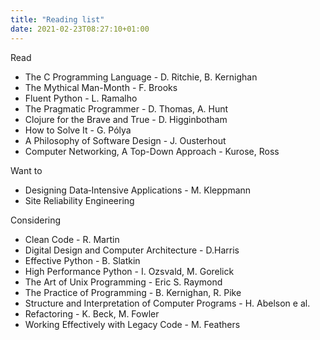 ```yaml
---
title: "Reading list"
date: 2021-02-23T08:27:10+01:00
---
```


Read
- The C Programming Language - D. Ritchie, B. Kernighan
- The Mythical Man-Month - F. Brooks
- Fluent Python - L. Ramalho
- The Pragmatic Programmer - D. Thomas, A. Hunt
- Clojure for the Brave and True - D. Higginbotham
- How to Solve It - G. Pólya
- A Philosophy of Software Design - J. Ousterhout
- Computer Networking, A Top-Down Approach - Kurose, Ross

Want to
- Designing Data‑Intensive Applications - M. Kleppmann
- Site Reliability Engineering

Considering
- Clean Code - R. Martin
- Digital Design and Computer Architecture - D.Harris 
- Effective Python - B. Slatkin
- High Performance Python - I. Ozsvald, M. Gorelick
- The Art of Unix Programming - Eric S. Raymond
- The Practice of Programming - B. Kernighan, R. Pike
- Structure and Interpretation of Computer Programs - H. Abelson e al.
- Refactoring - K. Beck, M. Fowler 
- Working Effectively with Legacy Code - M. Feathers
